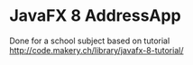 # JavaFX 8 AddressApp
Done for a school subject based on tutorial http://code.makery.ch/library/javafx-8-tutorial/
